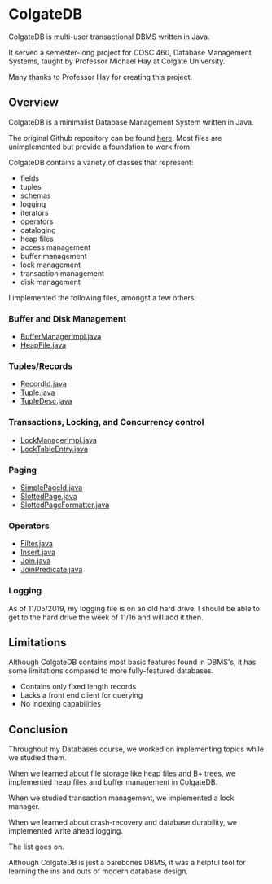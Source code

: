# ColgateDB
ColgateDB is multi-user transactional DBMS written in Java.

It served a semester-long project for COSC 460, Database Management Systems, taught by Professor Michael Hay at Colgate University.

Many thanks to Professor Hay for creating this project.

## Overview
ColgateDB is a minimalist Database Management System written in Java.  

The original Github repository can be found [here](https://github.com/colgate-cosc460/colgatedb).  Most files are unimplemented but provide a foundation to work from.

ColgateDB contains a variety of classes that represent:
- fields
- tuples
- schemas
- logging
- iterators
- operators
- cataloging
- heap files
- access management
- buffer management
- lock management
- transaction management
- disk management

I implemented the following files, amongst a few others:
### Buffer and Disk Management
- [BufferManagerImpl.java](https://github.com/jeremyreikes/ColgateDB/blob/master/BufferManagerImpl.java)
- [HeapFile.java](https://github.com/jeremyreikes/ColgateDB/blob/master/dbfile/HeapFile.java)
### Tuples/Records
- [RecordId.java](https://github.com/jeremyreikes/ColgateDB/blob/master/tuple/RecordId.java)
- [Tuple.java](https://github.com/jeremyreikes/ColgateDB/blob/master/tuple/Tuple.java)
- [TupleDesc.java](https://github.com/jeremyreikes/ColgateDB/blob/master/tuple/TupleDesc.java)
### Transactions, Locking, and Concurrency control
- [LockManagerImpl.java](https://github.com/jeremyreikes/ColgateDB/blob/master/transactions/LockManagerImpl.java)
- [LockTableEntry.java](https://github.com/jeremyreikes/ColgateDB/blob/master/transactions/LockTableEntry.java)
### Paging
- [SimplePageId.java](https://github.com/jeremyreikes/ColgateDB/blob/master/page/SimplePageId.java)
- [SlottedPage.java](https://github.com/jeremyreikes/ColgateDB/blob/master/page/SlottedPage.java)
- [SlottedPageFormatter.java](https://github.com/jeremyreikes/ColgateDB/blob/master/page/SlottedPageFormatter.java)
### Operators
- [Filter.java](https://github.com/jeremyreikes/ColgateDB/blob/master/operators/Filter.java)
- [Insert.java](https://github.com/jeremyreikes/ColgateDB/blob/master/operators/Insert.java)
- [Join.java](https://github.com/jeremyreikes/ColgateDB/blob/master/operators/Join.java)
- [JoinPredicate.java](https://github.com/jeremyreikes/ColgateDB/blob/master/operators/JoinPredicate.java)
### Logging
As of 11/05/2019, my logging file is on an old hard drive.  I should be able to get to the hard drive the week of 11/16 and will add it then.

## Limitations
Although ColgateDB contains most basic features found in DBMS's, it has some limitations compared to more fully-featured databases.
- Contains only fixed length records
- Lacks a front end client for querying
- No indexing capabilities

## Conclusion
Throughout my Databases course, we worked on implementing topics while we studied them.  

When we learned about file storage like heap files and B+ trees, we implemented heap files and buffer management in ColgateDB.  

When we studied transaction management, we implemented a lock manager.  

When we learned about crash-recovery and database durability, we implemented write ahead logging.

The list goes on.

Although ColgateDB is just a barebones DBMS, it was a helpful tool for learning the ins and outs of modern database design.
